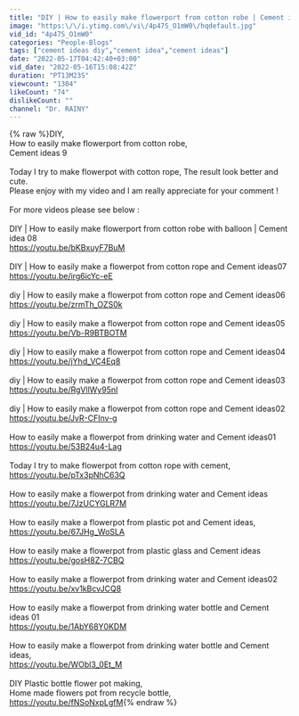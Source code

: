 ```yaml
---
title: "DIY | How to easily make flowerport from cotton robe | Cement ideas 9"
image: "https:\/\/i.ytimg.com\/vi\/4p47S_O1mW0\/hqdefault.jpg"
vid_id: "4p47S_O1mW0"
categories: "People-Blogs"
tags: ["cement ideas diy","cement idea","cement ideas"]
date: "2022-05-17T04:42:40+03:00"
vid_date: "2022-05-16T15:08:42Z"
duration: "PT13M23S"
viewcount: "1304"
likeCount: "74"
dislikeCount: ""
channel: "Dr. RAINY"
---
```

{% raw %}DIY,<br />How to easily make flowerport from cotton robe,<br />Cement ideas 9<br /><br />Today I try to make flowerpot with cotton rope, The result look better and cute.<br />Please enjoy with my video and I am really appreciate for your comment !<br /><br />For more videos please see below :<br /><br />DIY | How to easily make flowerport from cotton robe with balloon | Cement idea 08<br /><a rel="nofollow" target="blank" href="https://youtu.be/bKBxuyF7BuM">https://youtu.be/bKBxuyF7BuM</a><br /><br />DIY | How to easily make a flowerpot from cotton rope and Cement ideas07<br /><a rel="nofollow" target="blank" href="https://youtu.be/irg6icYc-eE">https://youtu.be/irg6icYc-eE</a><br /><br />diy | How to easily make a flowerpot from cotton rope and Cement ideas06<br /><a rel="nofollow" target="blank" href="https://youtu.be/zrmTh_OZS0k">https://youtu.be/zrmTh_OZS0k</a><br /><br />diy | How to easily make a flowerpot from cotton rope and Cement ideas05<br /><a rel="nofollow" target="blank" href="https://youtu.be/Vb-R9BTBOTM">https://youtu.be/Vb-R9BTBOTM</a><br /><br />diy | How to easily make a flowerpot from cotton rope and Cement ideas04<br /><a rel="nofollow" target="blank" href="https://youtu.be/jYhd_VC4Eq8">https://youtu.be/jYhd_VC4Eq8</a><br /><br />diy | How to easily make a flowerpot from cotton rope and Cement ideas03<br /><a rel="nofollow" target="blank" href="https://youtu.be/RgVllWy95nI">https://youtu.be/RgVllWy95nI</a><br /><br />diy | How to easily make a flowerpot from cotton rope and Cement ideas02<br /><a rel="nofollow" target="blank" href="https://youtu.be/JvR-CFInv-g">https://youtu.be/JvR-CFInv-g</a><br /><br />How to easily make a flowerpot from drinking water and Cement ideas01<br /><a rel="nofollow" target="blank" href="https://youtu.be/53B24u4-Lag">https://youtu.be/53B24u4-Lag</a><br /><br />Today I try to make flowerpot from cotton rope with cement, <br /><a rel="nofollow" target="blank" href="https://youtu.be/pTx3pNhC63Q">https://youtu.be/pTx3pNhC63Q</a><br /><br />How to easily make a flowerpot from drinking water and Cement ideas<br /><a rel="nofollow" target="blank" href="https://youtu.be/7JzUCYGLR7M">https://youtu.be/7JzUCYGLR7M</a><br /><br />How to easily make a flowerpot from plastic pot and Cement ideas,<br /><a rel="nofollow" target="blank" href="https://youtu.be/67JHg_WoSLA">https://youtu.be/67JHg_WoSLA</a><br /><br />How to easily make a flowerpot from plastic glass and Cement ideas<br /><a rel="nofollow" target="blank" href="https://youtu.be/gosH8Z-7CBQ">https://youtu.be/gosH8Z-7CBQ</a><br /><br />How to easily make a flowerpot from drinking water and Cement ideas02<br /><a rel="nofollow" target="blank" href="https://youtu.be/xv1kBcvJCQ8">https://youtu.be/xv1kBcvJCQ8</a><br /><br />How to easily make a flowerpot from drinking water bottle and Cement ideas 01<br /><a rel="nofollow" target="blank" href="https://youtu.be/1AbY68Y0KDM">https://youtu.be/1AbY68Y0KDM</a><br /><br />How to easily make a flowerpot from drinking water bottle and Cement ideas,<br /><a rel="nofollow" target="blank" href="https://youtu.be/WObl3_0Et_M">https://youtu.be/WObl3_0Et_M</a><br /><br />DIY Plastic bottle flower pot making,<br />Home made flowers pot from recycle bottle,<br /><a rel="nofollow" target="blank" href="https://youtu.be/fNSoNxpLgfM">https://youtu.be/fNSoNxpLgfM</a>{% endraw %}
